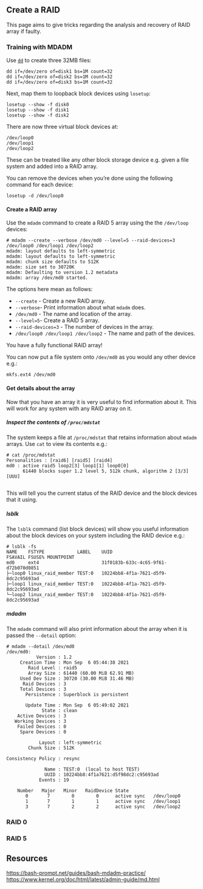## Create a RAID
This page aims to give tricks regarding the analysis and recovery of RAID array if faulty.
### Training with MDADM
Use [`dd`](https://www.gnu.org/software/coreutils/) to create three 32MB files:

```
dd if=/dev/zero of=disk1 bs=1M count=32
dd if=/dev/zero of=disk2 bs=1M count=32
dd if=/dev/zero of=disk3 bs=1M count=32
```

Next, map them to loopback block devices using `losetup`:

```
losetup --show -f disk0
losetup --show -f disk1
losetup --show -f disk2
```

There are now three virtual block devices at:

```
/dev/loop0
/dev/loop1
/dev/loop2
```

These can be treated like any other block storage device e.g. given a file system and added into a RAID array.

You can remove the devices when you’re done using the following command for each device:

```
losetup -d /dev/loop0
```

#### Create a RAID array[](https://bash-prompt.net/guides/bash-mdadm-practice/#create-a-raid-array)

Use the `mdadm` command to create a RAID 5 array using the the `/dev/loop` devices:

```
# mdadm --create --verbose /dev/md0 --level=5 --raid-devices=3 /dev/loop0 /dev/loop1 /dev/loop2
mdadm: layout defaults to left-symmetric
mdadm: layout defaults to left-symmetric
mdadm: chunk size defaults to 512K
mdadm: size set to 30720K
mdadm: Defaulting to version 1.2 metadata
mdadm: array /dev/md0 started.
```

The options here mean as follows:

-   `--create` - Create a new RAID array.
-   `--verbose`- Print information about what `mdadm` does.
-   `/dev/md0` - The name and location of the array.
-   `--level=5`- Create a RAID 5 array.
-   `--raid-devices=3` - The number of devices in the array.
-   `/dev/loop0 /dev/loop1 /dev/loop2` - The name and path of the devices.

You have a fully functional RAID array!

You can now put a file system onto `/dev/md0` as you would any other device e.g.:

```
mkfs.ext4 /dev/md0
```

#### Get details about the array[](https://bash-prompt.net/guides/bash-mdadm-practice/#get-details-about-the-array)

Now that you have an array it is very useful to find information about it. This will work for any system with any RAID array on it.

##### Inspect the contents of `/proc/mdstat`[](https://bash-prompt.net/guides/bash-mdadm-practice/#inspect-the-contents-of-procmdstat)

The system keeps a file at `/proc/mdstat` that retains information about `mdadm` arrays. Use `cat` to view its contents e.g.:

```
# cat /proc/mdstat 
Personalities : [raid6] [raid5] [raid4] 
md0 : active raid5 loop2[3] loop1[1] loop0[0]
      61440 blocks super 1.2 level 5, 512k chunk, algorithm 2 [3/3] [UUU]
      
```

This will tell you the current status of the RAID device and the block devices that it using.

##### lsblk[](https://bash-prompt.net/guides/bash-mdadm-practice/#lsblk)

The `lsblk` command (list block devices) will show you useful information about the block devices on your system including the RAID device e.g.:

```
# lsblk -fs
NAME    FSTYPE            LABEL    UUID                                 FSAVAIL FSUSE% MOUNTPOINT
md0     ext4                       31f0183b-633c-4c65-9f61-d72b070d0851
├─loop0 linux_raid_member TEST:0   10224bb8-4f1a-7621-d5f9-8dc2c95693ad
├─loop1 linux_raid_member TEST:0   10224bb8-4f1a-7621-d5f9-8dc2c95693ad
└─loop2 linux_raid_member TEST:0   10224bb8-4f1a-7621-d5f9-8dc2c95693ad
```

##### mdadm[](https://bash-prompt.net/guides/bash-mdadm-practice/#mdadm)

The `mdadm` command will also print information about the array when it is passed the `--detail` option:

```
# mdadm --detail /dev/md0
/dev/md0:
           Version : 1.2
     Creation Time : Mon Sep  6 05:44:38 2021
        Raid Level : raid5
        Array Size : 61440 (60.00 MiB 62.91 MB)
     Used Dev Size : 30720 (30.00 MiB 31.46 MB)
      Raid Devices : 3
     Total Devices : 3
       Persistence : Superblock is persistent

       Update Time : Mon Sep  6 05:49:02 2021
             State : clean
    Active Devices : 3
   Working Devices : 3
    Failed Devices : 0
     Spare Devices : 0

            Layout : left-symmetric
        Chunk Size : 512K

Consistency Policy : resync

              Name : TEST:0  (local to host TEST)
              UUID : 10224bb8:4f1a7621:d5f98dc2:c95693ad
            Events : 19

    Number   Major   Minor   RaidDevice State
       0       7        0        0      active sync   /dev/loop0
       1       7        1        1      active sync   /dev/loop1
       3       7        2        2      active sync   /dev/loop2
```
### RAID 0
### RAID 5
## Resources
https://bash-prompt.net/guides/bash-mdadm-practice/
https://www.kernel.org/doc/html/latest/admin-guide/md.html